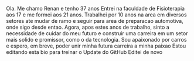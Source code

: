 Ola. Me chamo Renan e tenho 37 anos
Entrei na faculdade de Fisioterapia aos 17 e me formei aos 21 anos. Trabalhei por 10 anos na area em diversos setores ate mudar de ramo e seguir para area de preparacao automotiva, onde sigo desde entao. 
Agora, apos estes anos de trabalho, sinto a necessidade de cuidar do meu futuro e construir uma carreira em um setor mais solido e promissor, como o da tecnologia. 
Sou apaixonado por carros e espero, em breve, poder unir minha futura carreira a minha paixao
Estou editando esta bio para treinar o Update do GitHub
Editei de novo